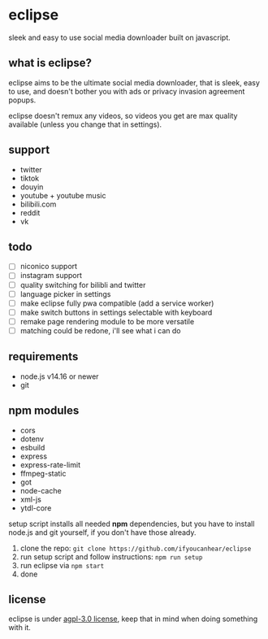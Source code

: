 # eclipse

sleek and easy to use social media downloader built on javascript.

## what is eclipse?

eclipse aims to be the ultimate social media downloader, that is sleek, easy to use, and doesn't bother you with ads or privacy invasion agreement popups.

eclipse doesn't remux any videos, so videos you get are max quality available (unless you change that in settings).

## support

- twitter
- tiktok
- douyin
- youtube + youtube music
- bilibili.com
- reddit
- vk

## todo

- [ ] niconico support
- [ ] instagram support
- [ ] quality switching for bilibli and twitter
- [ ] language picker in settings
- [ ] make eclipse fully pwa compatible (add a service worker)
- [ ] make switch buttons in settings selectable with keyboard
- [ ] remake page rendering module to be more versatile
- [ ] matching could be redone, i'll see what i can do

## requirements

- node.js v14.16 or newer
- git

## npm modules

- cors
- dotenv
- esbuild
- express
- express-rate-limit
- ffmpeg-static
- got
- node-cache
- xml-js
- ytdl-core

setup script installs all needed **npm** dependencies, but you have to install node.js and git yourself, if you don't have those already.

1. clone the repo: `git clone https://github.com/ifyoucanhear/eclipse`
2. run setup script and follow instructions: `npm run setup`
3. run eclipse via `npm start`
4. done

## license

eclipse is under [agpl-3.0 license](https://github.com/ifyoucanhear/eclipse/LICENSE), keep that in mind when doing something with it.
